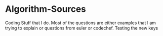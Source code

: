 # Algorithm-Sources
Coding Stuff that I do. Most of the questions are either examples that I am trying to explain or questions from euler or codechef.
Testing the new keys
